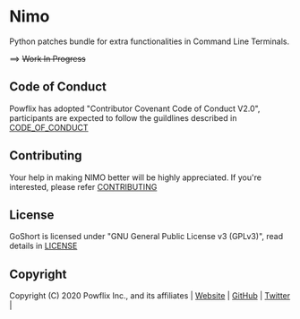 # Nimo
Python patches bundle for extra functionalities in Command Line Terminals.

==> ~~Work In Progress~~

## Code of Conduct

Powflix has adopted "Contributor Covenant Code of Conduct V2.0", participants are expected to follow the guildlines described in [CODE_OF_CONDUCT](https://github.com/powflix/goshort/blob/master/CODE_OF_CONDUCT.md)

## Contributing

Your help in making NIMO better will be highly appreciated. If you're interested, please refer [CONTRIBUTING](https://github.com/powflix/nimo/blob/master/CONTRIBUTING.md)

## License

GoShort is licensed under "GNU General Public License v3 (GPLv3)", read details in [LICENSE](https://github.com/powflix/nimo/blob/master/LICENSE)

## Copyright

Copyright (C) 2020 Powflix Inc., and its affiliates | [Website](http://powflix.live) | [GitHub](https://github.com/powflix) | [Twitter](https://twitter.com/powflix) |
